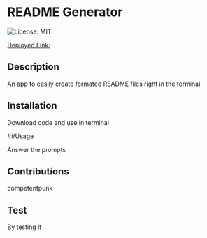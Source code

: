 # README Generator
  ![License: MIT](https://img.shields.io/badge/License-MIT-yellow.svg)

  [Deployed Link: ](https://github.com/competentpunk/README-generator)


  ## Description

  An app to easily create formated README files right in the terminal 

  ## Installation

  Download code and use in terminal

  ##Usage

  Answer the prompts
  
## Contributions

  competentpunk

  ## Test
  
  By testing it
  